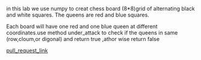in this lab we use numpy to creat chess board (8*8)grid of alternating black and white squares. The queens are red and blue squares.

Each board will have one red and one blue queen at different coordinates.use method under_attack to check if the queens in same (row,cloum,or digonal) and return true ,athor wise return false

[pull_request_link](https://github.com/monaSalih/chess_board_numpy/pull/1)